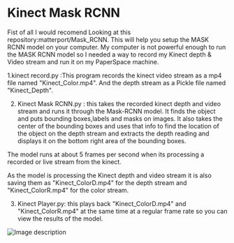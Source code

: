 # Kinect Mask RCNN

Fist of all I would recomend Looking at this repository:matterport/Mask_RCNN.
This will help you setup the MASK RCNN model on your computer.
My computer is not powerful enough to run the MASK RCNN model so I needed a way to
record my Kinect depth & Video stream and run it on my PaperSpace machine.

1.kinect record.py :This program records the kinect video stream as a mp4 file named "Kinect_Color.mp4".
And the depth stream as a Pickle file named "Kinect_Depth".

2. Kinect Mask RCNN.py : this takes the recorded kinect depth and video stream and runs it through the Mask-RCNN model.
It finds the object and puts bounding boxes,labels and masks on images. It also takes the center of the bounding boxes and uses that info to find the location of the object on the depth stream and extracts the depth reading and displays it on the bottom
right area of the bounding boxes.

The model runs at about 5 frames per second when its processing a recorded or live stream from the kinect.

As the model is processing the Kinect depth and video stream it is also saving them as "Kinect_ColorD.mp4" for the depth stream and "Kinect_ColorR.mp4" for the color stream.

3. Kinect Player.py: this plays back "Kinect_ColorD.mp4" and "Kinect_ColorR.mp4" at the same time at a regular frame rate so you can view the results of the model.

![Image description](https://github.com/valdivj/KinectV2_YOLO/blob/master/Kinect%Mask.jpg)




